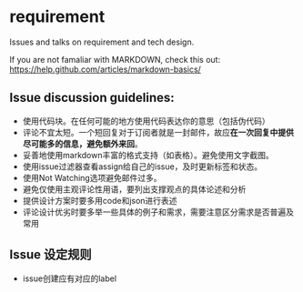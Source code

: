 # requirement
Issues and talks on requirement and tech design.

If you are not famaliar with MARKDOWN, check this out:
https://help.github.com/articles/markdown-basics/

## Issue discussion guidelines:
- 使用代码块。在任何可能的地方使用代码表达你的意思（包括伪代码）
- 评论不宜太短。一个短回复对于订阅者就是一封邮件，故应**在一次回复中提供尽可能多的信息，避免额外来回**。
- 妥善地使用markdown丰富的格式支持（如表格）。避免使用文字截图。
- 使用issue过滤器查看assign给自己的issue，及时更新标签和状态。
- 使用Not Watching选项避免邮件过多。
- 避免仅使用主观评论性用语，要列出支撑观点的具体论述和分析
- 提供设计方案时要多用code和json进行表述
- 评论设计优劣时要多举一些具体的例子和需求，需要注意区分需求是否普遍及常用

## Issue 设定规则
- issue创建应有对应的label

